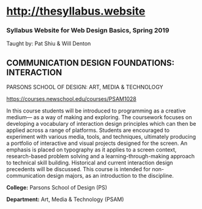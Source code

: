 # http://thesyllabus.website
### Syllabus Website for Web Design Basics, Spring 2019

Taught by: Pat Shiu & Will Denton

## COMMUNICATION DESIGN FOUNDATIONS: INTERACTION
PARSONS SCHOOL OF DESIGN: ART, MEDIA & TECHNOLOGY

https://courses.newschool.edu/courses/PSAM1028

In this course students will be introduced to programming as a creative medium— as a way of making and exploring. The coursework focuses on developing a vocabulary of interaction design principles which can then be applied across a range of platforms. Students are encouraged to experiment with various media, tools, and techniques, ultimately producing a portfolio of interactive and visual projects designed for the screen. An emphasis is placed on typography as it applies to a screen context, research-based problem solving and a learning-through-making approach to technical skill building. Historical and current interaction design precedents will be discussed. This course is intended for non-communication design majors, as an introduction to the discipline.

**College:** Parsons School of Design (PS) 

**Department:** Art, Media & Technology (PSAM)
